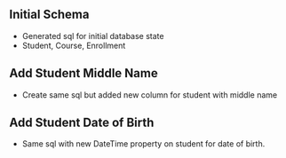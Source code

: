 ## Initial Schema
- Generated sql for initial database state
- Student, Course, Enrollment


## Add Student Middle Name
- Create same sql but added new column for student with middle name

## Add Student Date of Birth
- Same sql with new DateTime property on student for date of birth.

